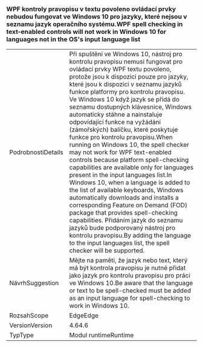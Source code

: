 ### <a name="wpf-spell-checking-in-text-enabled-controls-will-not-work-in-windows-10-for-languages-not-in-the-oss-input-language-list"></a><span data-ttu-id="e8f2b-101">WPF kontroly pravopisu v textu povoleno ovládací prvky nebudou fungovat ve Windows 10 pro jazyky, které nejsou v seznamu jazyk operačního systému.</span><span class="sxs-lookup"><span data-stu-id="e8f2b-101">WPF spell checking in text-enabled controls will not work in Windows 10 for languages not in the OS's input language list</span></span>

|   |   |
|---|---|
|<span data-ttu-id="e8f2b-102">Podrobnosti</span><span class="sxs-lookup"><span data-stu-id="e8f2b-102">Details</span></span>|<span data-ttu-id="e8f2b-103">Při spuštění ve Windows 10, nástroj pro kontrolu pravopisu nemusí fungovat pro ovládací prvky WPF textu povoleno, protože jsou k dispozici pouze pro jazyky, které jsou k dispozici v seznamu jazyků funkce platformy pro kontrolu pravopisu. Ve Windows 10 když jazyk se přidá do seznamu dostupných klávesnice, Windows automaticky stáhne a nainstaluje odpovídající funkce na vyžádání (zámořských) balíčku, které poskytuje funkce pro kontrolu pravopisu.</span><span class="sxs-lookup"><span data-stu-id="e8f2b-103">When running on Windows 10, the spell checker may not work for WPF text-enabled controls because platform spell-checking capabilities are available only for languages present in the input languages list.In Windows 10, when a language is added to the list of available keyboards, Windows automatically downloads and installs a corresponding Feature on Demand (FOD) package that provides spell-checking capabilities.</span></span> <span data-ttu-id="e8f2b-104">Přidáním jazyk do seznamu jazyků bude podporovaný nástroj pro kontrolu pravopisu.</span><span class="sxs-lookup"><span data-stu-id="e8f2b-104">By adding the language to the input languages list, the spell checker will be supported.</span></span>|
|<span data-ttu-id="e8f2b-105">Návrh</span><span class="sxs-lookup"><span data-stu-id="e8f2b-105">Suggestion</span></span>|<span data-ttu-id="e8f2b-106">Mějte na paměti, že jazyk nebo text, který má být kontrola pravopisu je nutné přidat jako jazyk pro kontrolu pravopisu pro práci ve Windows 10.</span><span class="sxs-lookup"><span data-stu-id="e8f2b-106">Be aware that the language or text to be spell-checked must be added as an input language for spell-checking to work in Windows 10.</span></span>|
|<span data-ttu-id="e8f2b-107">Rozsah</span><span class="sxs-lookup"><span data-stu-id="e8f2b-107">Scope</span></span>|<span data-ttu-id="e8f2b-108">Edge</span><span class="sxs-lookup"><span data-stu-id="e8f2b-108">Edge</span></span>|
|<span data-ttu-id="e8f2b-109">Version</span><span class="sxs-lookup"><span data-stu-id="e8f2b-109">Version</span></span>|<span data-ttu-id="e8f2b-110">4.6</span><span class="sxs-lookup"><span data-stu-id="e8f2b-110">4.6</span></span>|
|<span data-ttu-id="e8f2b-111">Typ</span><span class="sxs-lookup"><span data-stu-id="e8f2b-111">Type</span></span>|<span data-ttu-id="e8f2b-112">Modul runtime</span><span class="sxs-lookup"><span data-stu-id="e8f2b-112">Runtime</span></span>|


